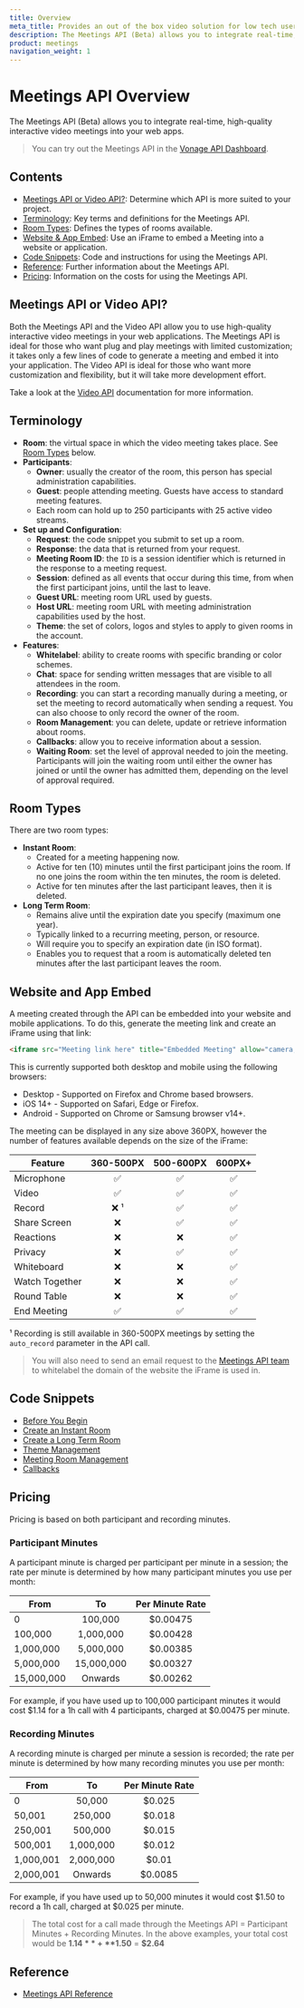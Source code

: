 ```yaml
---
title: Overview
meta_title: Provides an out of the box video solution for low tech users
description: The Meetings API (Beta) allows you to integrate real-time, high-quality interactive video meetings into your web apps
product: meetings
navigation_weight: 1
---
```


# Meetings API Overview

The Meetings API (Beta) allows you to integrate real-time, high-quality interactive video meetings into your web apps.

> You can try out the Meetings API in the [Vonage API Dashboard](https://dashboard.nexmo.com).

## Contents

* [Meetings API or Video API?](#meetings-api-or-video-api): Determine which API is more suited to your project.
* [Terminology](#terminology): Key terms and definitions for the Meetings API.
* [Room Types](#room-types): Defines the types of rooms available.
* [Website & App Embed](#website-and-app-embed): Use an iFrame to embed a Meeting into a website or application.
* [Code Snippets](#code-snippets): Code and instructions for using the Meetings API.
* [Reference](#reference): Further information about the Meetings API.
* [Pricing](#pricing): Information on the costs for using the Meetings API.

## Meetings API or Video API?

Both the Meetings API and the Video API allow you to use high-quality interactive video meetings in your web applications. The Meetings API is ideal for those who want plug and play meetings with limited customization; it takes only a few lines of code to generate a meeting and embed it into your application. The Video API is ideal for those who want more customization and flexibility, but it will take more development effort.

Take a look at the [Video API](https://tokbox.com/developer/) documentation for more information.

## Terminology

* **Room**: the virtual space in which the video meeting takes place. See [Room Types](#room-types) below.
* **Participants**:
  * **Owner**: usually the creator of the room, this person has special administration capabilities.
  * **Guest**: people attending meeting. Guests have access to standard meeting features.
  * Each room can hold up to 250 participants with 25 active video streams.
* **Set up and Configuration**:
  * **Request**: the code snippet you submit to set up a room.
  * **Response**: the data that is returned from your request.
  * **Meeting Room ID**: the ``ID`` is a session identifier which is returned in the response to a meeting request.
  * **Session**: defined as all events that occur during this time, from when the first participant joins, until the last to leave.
  * **Guest URL**: meeting room URL used by guests.
  * **Host URL**: meeting room URL with meeting administration capabilities used by the host.
  * **Theme**: the set of colors, logos and styles to apply to given rooms in the account.
* **Features**:
  * **Whitelabel**: ability to create rooms with specific branding or color schemes.
  * **Chat**: space for sending written messages that are visible to all attendees in the room.
  * **Recording**: you can start a recording manually during a meeting, or set the meeting to record automatically when sending a request. You can also choose to only record the owner of the room.
  * **Room Management**: you can delete, update or retrieve information about rooms.
  * **Callbacks**: allow you to receive information about a session.
  * **Waiting Room**: set the level of approval needed to join the meeting. Participants will join the waiting room until either the owner has joined or until the owner has admitted them, depending on the level of approval required.

## Room Types

There are two room types:

* **Instant Room**:
  * Created for a meeting happening now.
  * Active for ten (10) minutes until the first participant joins the room.
      If no one joins the room within the ten minutes, the room is deleted.
  * Active for ten minutes after the last participant leaves, then it is deleted.
* **Long Term Room**:
  * Remains alive until the expiration date you specify (maximum one year).
  * Typically linked to a recurring meeting, person, or resource.
  * Will require you to specify an expiration date (in ISO format).
  * Enables you to request that a room is automatically deleted ten minutes after the last participant leaves the room.

## Website and App Embed

A meeting created through the API can be embedded into your website and mobile applications. To do this, generate the meeting link and create an iFrame using that link:

``` HTML
<iframe src="Meeting link here" title="Embedded Meeting" allow="camera;microphone"></iframe>
```

This is currently supported both desktop and mobile using the following browsers:

* Desktop - Supported on Firefox and Chrome based browsers.
* iOS 14+ - Supported on Safari, Edge or Firefox.
* Android - Supported on Chrome or Samsung browser v14+.

The meeting can be displayed in any size above 360PX, however the number of features available depends on the size of the iFrame:

Feature | 360-500PX | 500-600PX | 600PX+
-- | :--: | :--: | :--:
Microphone | ✅ | ✅ | ✅
Video | ✅ | ✅ | ✅
Record | ❌ ¹ | ✅ | ✅
Share Screen | ❌ | ✅ | ✅
Reactions | ❌ | ❌ | ✅
Privacy | ❌ | ✅ | ✅
Whiteboard | ❌ | ❌ | ✅
Watch Together | ❌ | ❌ | ✅
Round Table | ❌ | ❌ | ✅
End Meeting | ✅ | ✅ | ✅

¹ Recording is still available in 360-500PX meetings by setting the ``auto_record`` parameter in the API call.

> You will also need to send an email request to the [Meetings API team](mailto:meetings-api@vonage.com) to whitelabel the domain of the website the iFrame is used in.

## Code Snippets

* [Before You Begin](code-snippets/before-you-begin)
* [Create an Instant Room](code-snippets/create-instant-room)
* [Create a Long Term Room](code-snippets/create-long-term-room)
* [Theme Management](code-snippets/theme-management)
* [Meeting Room Management](code-snippets/room-management)
* [Callbacks](code-snippets/callbacks)

## Pricing

Pricing is based on both participant and recording minutes.

### Participant Minutes

A participant minute is charged per participant per minute in a session; the rate per minute is determined by how many participant minutes you use per month:

From | To | Per Minute Rate
-- | :--: | :--:
0 | 100,000 | $0.00475
100,000 | 1,000,000 | $0.00428
1,000,000 | 5,000,000 | $0.00385
5,000,000 | 15,000,000 | $0.00327
15,000,000 | Onwards | $0.00262

For example, if you have used up to 100,000 participant minutes it would cost $1.14 for a 1h call with 4 participants, charged at $0.00475 per minute.

### Recording Minutes

A recording minute is charged per minute a session is recorded; the rate per minute is determined by how many recording minutes you use per month:

From | To | Per Minute Rate
-- | :--: | :--:
0 | 50,000 | $0.025
50,001 | 250,000 | $0.018
250,001 | 500,000 | $0.015
500,001 | 1,000,000 | $0.012
1,000,001 | 2,000,000 | $0.01
2,000,001 | Onwards | $0.0085

For example, if you have used up to 50,000 minutes it would cost $1.50 to record a 1h call, charged at $0.025 per minute.

> The total cost for a call made through the Meetings API = Participant Minutes + Recording Minutes. In the above examples, your total cost would be **$1.14** + **$1.50** = **$2.64**

## Reference

* [Meetings API Reference](/api/meetings)
